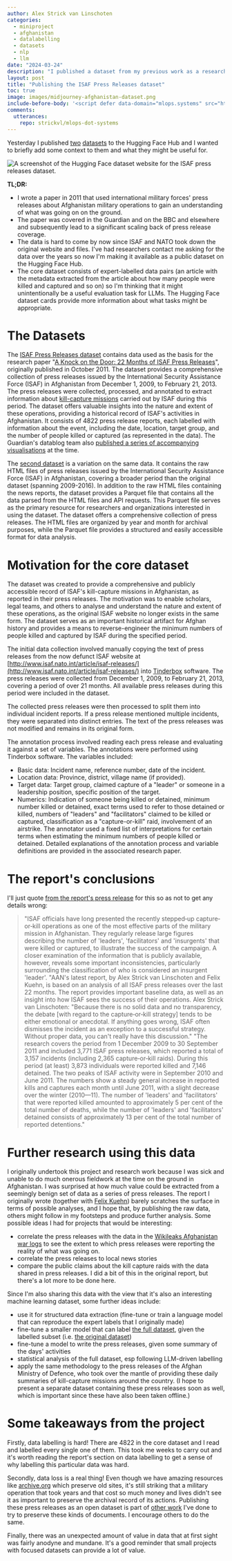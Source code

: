 ```yaml
---
author: Alex Strick van Linschoten
categories:
  - miniproject
  - afghanistan
  - datalabelling
  - datasets
  - nlp
  - llm
date: "2024-03-24"
description: "I published a dataset from my previous work as a researcher in Afghanistan. It consists of press releases about military operations as well as full annotations showcasing information extracted from those press releases. It has value as a historical artifact but potentially could be used as an LLM evaluation task as well."
layout: post
title: "Publishing the ISAF Press Releases dataset"
toc: true
image: images/midjourney-afghanistan-dataset.png
include-before-body: '<script defer data-domain="mlops.systems" src="https://plausible.io/js/script.js"></script>'
comments:
  utterances:
    repo: strickvl/mlops-dot-systems
---
```


Yesterday I published [two](https://huggingface.co/datasets/strickvl/isafpressreleases) [datasets](https://huggingface.co/datasets/strickvl/isafpressreleasescomplete) to the Hugging Face Hub and I wanted to briefly add some context to them and what they might be useful for.

![](images/hf_hub_isaf_dataset_view.png "A screenshot of the Hugging Face dataset website for the ISAF press releases dataset.")

**TL;DR:**

- I wrote a paper in 2011 that used international military forces' press releases about Afghanistan military operations to gain an understanding of what was going on on the ground.
- The paper was covered in the Guardian and on the BBC and elsewhere and subsequently lead to a significant scaling back of press release coverage.
- The data is hard to come by now since ISAF and NATO took down the original website and files. I've had researchers contact me asking for the data over the years so now I'm making it available as a public dataset on the Hugging Face Hub.
- The core dataset consists of expert-labelled data pairs (an article with the metadata extracted from the article about how many people were killed and captured and so on) so I'm thinking that it might unintentionally be a useful evaluation task for LLMs. The Hugging Face dataset cards provide more information about what tasks might be appropriate.

# The Datasets

The [ISAF Press Releases dataset](https://huggingface.co/datasets/strickvl/isafpressreleases) contains data used as the basis for the research paper "[A Knock on the Door: 22 Months of ISAF Press Releases](https://www.afghanistan-analysts.org/en/special-reports/a-knock-on-the-door-22-months-of-isaf-press-releases/)", originally published in October 2011. The dataset provides a comprehensive collection of press releases issued by the International Security Assistance Force (ISAF) in Afghanistan from December 1, 2009, to February 21, 2013. The press releases were collected, processed, and annotated to extract information about [kill-capture missions](https://www.pbs.org/wgbh/frontline/documentary/kill-capture/) carried out by ISAF during this period. The dataset offers valuable insights into the nature and extent of these operations, providing a historical record of ISAF's activities in Afghanistan. It consists of 4822 press release reports, each labelled with information about the event, including the date, location, target group, and the number of people killed or captured (as represented in the data). The Guardian's datablog team also [published a series of accompanying visualisations](https://www.theguardian.com/news/datablog/2011/oct/12/afghanistan-nato-kill-capture-raids-isaf-petraeus) at the time.

The [second dataset](https://huggingface.co/datasets/strickvl/isafpressreleasescomplete) is a variation on the same data. It contains the raw HTML files of press releases issued by the International Security Assistance Force (ISAF) in Afghanistan, covering a broader period than the original dataset (spanning 2009-2016). In addition to the raw HTML files containing the news reports, the dataset provides a Parquet file that contains all the data parsed from the HTML files and API requests. This Parquet file serves as the primary resource for researchers and organizations interested in using the dataset. The dataset offers a comprehensive collection of press releases. The HTML files are organized by year and month for archival purposes, while the Parquet file provides a structured and easily accessible format for data analysis.

# Motivation for the core dataset

The dataset was created to provide a comprehensive and publicly accessible record of ISAF's kill-capture missions in Afghanistan, as reported in their press releases. The motivation was to enable scholars, legal teams, and others to analyse and understand the nature and extent of these operations, as the original ISAF website no longer exists in the same form. The dataset serves as an important historical artifact for Afghan history and provides a means to reverse-engineer the minimum numbers of people killed and captured by ISAF during the specified period.

The initial data collection involved manually copying the text of press releases from the now defunct ISAF website at [http://www.isaf.nato.int/article/isaf-releases/](http://www.isaf.nato.int/article/isaf-releases/) into [Tinderbox](https://www.eastgate.com/Tinderbox/) software. The press releases were collected from December 1, 2009, to February 21, 2013, covering a period of over 21 months. All available press releases during this period were included in the dataset.

The collected press releases were then processed to split them into individual incident reports. If a press release mentioned multiple incidents, they were separated into distinct entries. The text of the press releases was not modified and remains in its original form.

The annotation process involved reading each press release and evaluating it against a set of variables. The annotations were performed using Tinderbox software. The variables included:

- Basic data: Incident name, reference number, date of the incident.
- Location data: Province, district, village name (if provided).
- Target data: Target group, claimed capture of a "leader" or someone in a leadership position, specific position of the target.
- Numerics: Indication of someone being killed or detained, minimum number killed or detained, exact terms used to refer to those detained or killed, numbers of "leaders" and "facilitators" claimed to be killed or captured, classification as a "capture-or-kill" raid, involvement of an airstrike. The annotator used a fixed list of interpretations for certain terms when estimating the minimum numbers of people killed or detained. Detailed explanations of the annotation process and variable definitions are provided in the associated research paper.

# The report's conclusions

I'll just quote [from the report's press release](https://www.afghanistan-analysts.org/wp-content/uploads/downloads/2012/10/AAN_2011_ISAFPressReleases_AANpressrelease.pdf) for this so as not to get any details wrong:

> "ISAF officials have long presented the recently stepped‐up capture‐or‐kill operations as one of the most effective parts of the military mission in Afghanistan. They regularly release large figures describing the number of 'leaders', 'facilitators' and 'insurgents' that were killed or captured, to illustrate the success of the campaign. A closer examination of the information that is publicly available, however, reveals some important inconsistencies, particularly surrounding the classification of who is considered an insurgent 'leader'. 
> "AAN's latest report, by Alex Strick van Linschoten and Felix Kuehn, is based on an analysis of all ISAF press releases over the last 22 months. The report provides important baseline data, as well as an insight into how ISAF sees the success of their operations. Alex Strick van Linschoten: "Because there is no solid data and no transparency, the debate [with regard to the capture‐or‐kill strategy] tends to be either emotional or anecdotal. If anything goes wrong, ISAF often dismisses the incident as an exception to a successful strategy. Without proper data, you can't really have this discussion."
> "The research covers the period from 1 December 2009 to 30 September 2011 and included 3,771 ISAF press releases, which reported a total of 3,157 incidents (including 2,365 capture‐or‐kill raids). During this period (at least) 3,873 individuals were reported killed and 7,146 detained. The two peaks of ISAF activity were in September 2010 and June 2011. The numbers show a steady general increase in reported kills and captures each month until June 2011, with a slight decrease over the winter (2010—11). The number of 'leaders' and 'facilitators' that were reported killed amounted to approximately 5 per cent of the total number of deaths, while the number of 'leaders' and 'facilitators' detained consists of approximately 13 per cent of the total number of reported detentions."

# Further research using this data

I originally undertook this project and research work because I was sick and unable to do much onerous fieldwork at the time on the ground in Afghanistan. I was surprised at how much value could be extracted from a seemingly benign set of data as a series of press releases. The report I originally wrote (together with [Felix Kuehn](https://www.linkedin.com/in/felix-kuehn-42b5b5132/)) barely scratches the surface in terms of possible analyses, and I hope that, by publishing the raw data, others might follow in my footsteps and produce further analysis. Some possible ideas I had for projects that would be interesting:

- correlate the press releases with the data in the [Wikileaks Afghanistan war logs](https://www.wikileaks.org/wiki/Afghan_War_Diary,_2004-2010) to see the extent to which press releases were reporting the reality of what was going on.
- correlate the press releases to local news stories
- compare the public claims about the kill capture raids with the data shared in press releases. I did a bit of this in the original report, but there's a lot more to be done here.

Since I'm also sharing this data with the view that it's also an interesting machine learning dataset, some further ideas include:

- use it for structured data extraction (fine-tune or train a language model that can reproduce the expert labels that I originally made)
- fine-tune a smaller model that can label [the full dataset](https://huggingface.co/datasets/strickvl/isafpressreleasescomplete), given the labelled subset (i.e. [the original dataset](https://huggingface.co/datasets/strickvl/isafpressreleases))
- fine-tune a model to write the press releases, given some summary of the days' activities
- statistical analysis of the full dataset, esp following LLM-driven labelling
- apply the same methodology to the press releases of the Afghan Ministry of Defence, who took over the mantle of providing these daily summaries of kill-capture missions around the country. (I hope to present a separate dataset containing these press releases soon as well, which is important since these have also been taken offline.)

# Some takeaways from the project

Firstly, data labelling is hard! There are 4822 in the core dataset and I read and labelled every single one of them. This took me weeks to carry out and it's worth reading the report's section on data labelling to get a sense of why labelling this particular data was hard.

Secondly, data loss is a real thing! Even though we have amazing resources like [archive.org](https://archive.org) which preserve old sites, it's still striking that a military operation that took years and that cost so much money and lives didn't see it as important to preserve the archival record of its actions. Publishing these press releases as an open dataset is part of [other work](https://www.firstdraft-publishing.com/) I've done to try to preserve these kinds of documents. I encourage others to do the same.

Finally, there was an unexpected amount of value in data that at first sight was fairly anodyne and mundane. It's a good reminder that small projects with focused datasets can provide a lot of value.